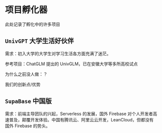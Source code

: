 # 项目孵化器

此处记录了孵化中的许多项目

## `UnivGPT` 大学生活好伙伴

需求：初入大学的大学生对学习生活各方面充满了迷茫。

参考项目：ChatGLM 提出的 UnivGLM，已在安徽大学等多所高校试点

为什么之前没人做：？

我们的创新点/优势

## `SupaBase` 中国版

需求：前端主导团队的兴起，Serverless 的发展，国外 Firebase 对个人开发者高速普及，颠覆开发体验。中国有腾讯云、阿里云云开发，LeanCloud，但都没有国外 Firebase 的势头。
